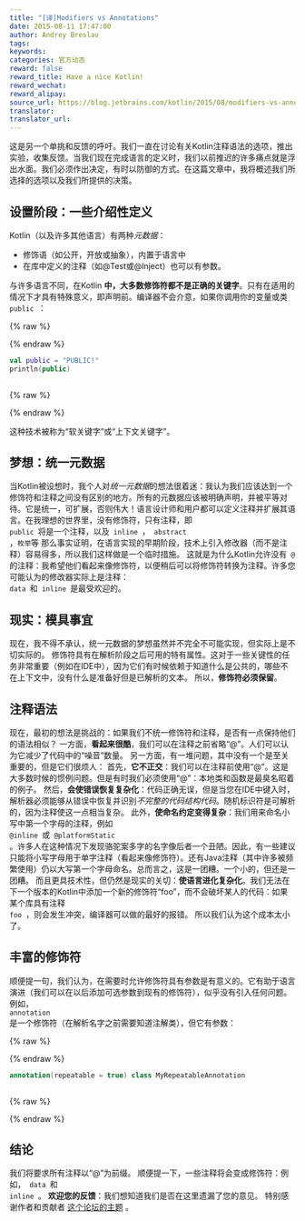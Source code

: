 ```yaml
---
title: "[译]Modifiers vs Annotations"
date: 2015-08-11 17:47:00
author: Andrey Breslav
tags:
keywords:
categories: 官方动态
reward: false
reward_title: Have a nice Kotlin!
reward_wechat:
reward_alipay:
source_url: https://blog.jetbrains.com/kotlin/2015/08/modifiers-vs-annotations/
translator:
translator_url:
---
```


这是另一个单挑和反馈的呼吁。我们一直在讨论有关Kotlin注释语法的选项，推出实验，收集反馈。当我们现在完成语言的定义时，我们以前推迟的许多痛点就是浮出水面。我们必须作出决定，有时以防御的方式。在这篇文章中，我将概述我们所选择的选项以及我们所提供的决策。
## 设置阶段：一些介绍性定义

Kotlin（以及许多其他语言）有两种<em>元数据</em>：

* 修饰语（如公开，开放或抽象），内置于语言中
* 在库中定义的注释（如@Test或@Inject）也可以有参数。

与许多语言不同，在Kotlin <strong>中，大多数修饰符都不是正确的关键字</strong>。只有在适用的情况下才具有特殊意义，即声明前。编译器不会介意，如果你调用你的变量或类<code> public </code>：

{% raw %}
<p></p>
{% endraw %}

```kotlin
val public = "PUBLIC!"
println(public)
 
```

{% raw %}
<p></p>
{% endraw %}

这种技术被称为“软关键字”或“上下文关键字”。<span id =“more-2437”> </span>
## 梦想：统一元数据

当Kotlin被设想时，我个人对<em>统一元数据</em>的想法很着迷：我认为我们应该达到一个修饰符和注释之间没有区别的地方。所有的元数据应该被明确声明，并被平等对待。它是统一，可扩展，否则伟大！语言设计师和用户都可以定义注释并扩展其语言。在我理想的世界里，没有修饰符，只有注释，即<code> public </code>将是一个注释，以及<code> inline </code>，<code> abstract </code>，<code >枚举</code>等
那么事实证明，在语言实现的早期阶段，技术上引入修改器（而不是注释）容易得多，所以我们这样做是一个临时措施。
这就是为什么Kotlin允许没有<code> @ </code>的注释：我希望他们看起来像修饰符，以便稍后可以将修饰符转换为注释。许多您可能认为的修改器实际上是注释：<code> data </code>和<code> inline </code>是最受欢迎的。
## 现实：模具事宜

现在，我不得不承认，统一元数据的梦想虽然并不完全不可能实现，但实际上是不切实际的。
修饰符具有在解析阶段之后可用的特有属性。这对于一些关键性的任务非常重要（例如在IDE中），因为它们有时候依赖于知道什么是公共的，哪些不在上下文中，没有什么是准备好但是已解析的文本。
所以，<strong>修饰符必须保留</strong>。
## 注释语法

现在，最初的想法是挑战的：如果我们不统一修饰符和注释，是否有一点保持他们的语法相似？
一方面，<strong>看起来很酷</strong>，我们可以在注释之前省略“@”。人们可以认为它减少了代码中的“噪音”数量。
另一方面，有一堆问题，其中没有一个是至关重要的，但是它们很烦人：
首先，<strong>它不正交</strong>：我们可以在注释前使用“@”。这是大多数时候的惯例问题。但是有时我们必须使用“@”：本地类和函数是最臭名昭着的例子。
然后，<strong>会使错误恢复复杂化</strong>：代码正确无误，但是当您在IDE中键入时，解析器必须能够从错误中恢复并识别<em>不完整的代码结构代码</em>。随机标识符是可解析的，因为注释使这一点相当复杂。
此外，<strong>使命名约定变得复杂</strong>：我们用来命名小写中第一个字母的注释，例如<code> @inline </code>或<code> @platformStatic </code>。许多人在这种情况下发现骆驼案多字的名字像后者一个丑陋。因此，有一些建议只能将小写字母用于单字注释（看起来像修饰符）。还有Java注释（其中许多被频繁使用）仍以大写第一个字母命名。总而言之，这是一团糟。一个小的，但还是一团糟。
而且更具技术性，但仍然是现实的关切：<strong>使语言进化复杂化</strong>。我们无法在下一个版本的Kotlin中添加一个新的修饰符“foo”，而不会破坏某人的代码：如果某个库具有注释<code> foo </code>，则会发生冲突，编译器可以做的最好的报错。
所以我们认为这个成本太小了。
## 丰富的修饰符

顺便提一句，我们认为，在需要时允许修饰符具有参数是有意义的。它有助于语言演进（我们可以在以后添加可选参数到现有的修饰符），似乎没有引入任何问题。例如，<code> annotation </code>是一个修饰符（在解析名字之前需要知道注解类），但它有参数：

{% raw %}
<p></p>
{% endraw %}

```kotlin
annotation(repeatable = true) class MyRepeatableAnnotation
 
```

{% raw %}
<p></p>
{% endraw %}

## 结论

我们将要求所有注释以“@”为前缀。
顺便提一下，一些注释将会变成修饰符：例如，<code> data </code>和<code> inline </code>。
<strong>欢迎您的反馈</strong>：我们想知道我们是否在这里遗漏了您的意见。
特别感谢作者和贡献者 [这个论坛的主题](https://devnet.jetbrains.com/message/5549947) 。
